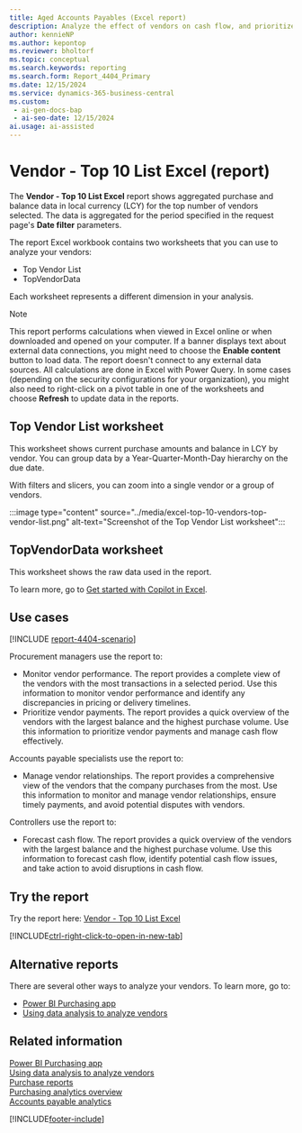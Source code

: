 ```yaml
---
title: Aged Accounts Payables (Excel report)
description: Analyze the effect of vendors on cash flow, and prioritize vendor payments.
author: kennieNP
ms.author: kepontop
ms.reviewer: bholtorf
ms.topic: conceptual
ms.search.keywords: reporting
ms.search.form: Report_4404_Primary
ms.date: 12/15/2024
ms.service: dynamics-365-business-central
ms.custom:
 - ai-gen-docs-bap
 - ai-seo-date: 12/15/2024
ai.usage: ai-assisted
---
```


# Vendor - Top 10 List Excel (report)

The **Vendor - Top 10 List Excel** report shows aggregated purchase and balance data in local currency (LCY) for the top number of vendors selected. The data is aggregated for the period specified in the request page's **Date filter** parameters.

The report Excel workbook contains two worksheets that you can use to analyze your vendors:

- Top Vendor List
- TopVendorData

Each worksheet represents a different dimension in your analysis.

<!-- add when 4402 report article is merged to main
[!INCLUDE [onedrive-excel-online](../includes/onedrive-excel-online.md)] 
-->

> [!NOTE]
> This report performs calculations when viewed in Excel online or when downloaded and opened on your computer. If a banner displays text about external data connections, you might need to choose the **Enable content** button to load data. The report doesn't connect to any external data sources. All calculations are done in Excel with Power Query. In some cases (depending on the security configurations for your organization), you might also need to right-click on a pivot table in one of the worksheets and choose **Refresh** to update data in the reports.

## Top Vendor List worksheet

This worksheet shows current purchase amounts and balance in LCY by vendor. You can group data by a Year-Quarter-Month-Day hierarchy on the due date.

With filters and slicers, you can zoom into a single vendor or a group of vendors.

:::image type="content" source="../media/excel-top-10-vendors-top-vendor-list.png" alt-text="Screenshot of the Top Vendor List worksheet":::

## TopVendorData worksheet

This worksheet shows the raw data used in the report.

<!-- add when 4402 report article is merged to main
You can use this worksheet for data analysis assisted by built-in tools in Excel, such as [!INCLUDE [excel-copilot-name](../includes/excel-copilot-name.md)] or the What-if-analysis or Forecast Sheet tools.

:::image type="content" source="../media/finance/excel-excel-top-10-vendors-top-vendor-data.png" alt-text="Screenshot of the TopVendorData worksheet":::
-->

To learn more, go to [Get started with Copilot in Excel](https://support.microsoft.com/en-us/office/get-started-with-copilot-in-excel-d7110502-0334-4b4f-a175-a73abdfc118a).

## Use cases

[!INCLUDE [report-4404-scenario](../includes/report-4404-scenario-include.md)]

<!-- 
Prompt
Below is a report in an ERP system. Provide 3-4 use cases for different personas working with procurement.
Format like this:    
  
As a <persona>, use the report to    
* use case 1  
* use case 2    

Do not capitalize the persona names. 

## Report description
Shows information on purchases from vendors for a selected period. You can choose the number of vendors that are included in the report.
The vendors are sorted in order of amount, and you can choose whether they're sorted by purchase amount or balance. The report gives a quick overview of the vendors from which you purchase the most or to which you owe the most.

### What the report does
Provides a list of vendors with the most transactions within a selected period. You can choose to display more than 10 vendors.

The vendors are sorted by purchase amount within the selected period. The list gives a quick overview of vendors with the largest balance and highest purchase volume.

This report can be used to provide information to monitor supplier relationships, plan upcoming payments and identify potential cashflow issues.

### Use cases
Review vendors with the most transactions within a selected period to manage cash flow & prioritise vendor payments.

Please include your data sources and URLs
 -->

Procurement managers use the report to:

- Monitor vendor performance. The report provides a complete view of the vendors with the most transactions in a selected period. Use this information to monitor vendor performance and identify any discrepancies in pricing or delivery timelines.
- Prioritize vendor payments. The report provides a quick overview of the vendors with the largest balance and the highest purchase volume. Use this information to prioritize vendor payments and manage cash flow effectively.

Accounts payable specialists use the report to:

- Manage vendor relationships. The report provides a comprehensive view of the vendors that the company purchases from the most. Use this information to monitor and manage vendor relationships, ensure timely payments, and avoid potential disputes with vendors.

Controllers use the report to:

- Forecast cash flow. The report provides a quick overview of the vendors with the largest balance and the highest purchase volume. Use this information to forecast cash flow, identify potential cash flow issues, and take action to avoid disruptions in cash flow.

## Try the report

Try the report here: [Vendor - Top 10 List Excel](https://businesscentral.dynamics.com?report=4404)

[!INCLUDE[ctrl-right-click-to-open-in-new-tab](../includes/ctrl-right-click-to-open-in-new-tab.md)]

## Alternative reports

There are several other ways to analyze your vendors. To learn more, go to:

- [Power BI Purchasing app](../purchases-powerbi-app.md)
- [Using data analysis to analyze vendors](../ad-hoc-analysis-purchasing.md)

## Related information

[Power BI Purchasing app](../purchases-powerbi-app.md)  
[Using data analysis to analyze vendors](../ad-hoc-analysis-purchasing.md)  
[Purchase reports](../purchase-reports.md)  
[Purchasing analytics overview](../purchasing-analytics-overview.md)  
[Accounts payable analytics](../receivables-reports.md)  


[!INCLUDE[footer-include](../includes/footer-banner.md)]
